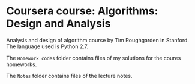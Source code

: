 # Coursera course: Algorithms: Design and Analysis
Analysis and design of algorithm course by Tim Roughgarden in Stanford. The language used is Python 2.7.

The ```Homework codes``` folder contains files of my solutions for the coures homeworks.

The ```Notes``` folder contains files of the lecture notes.
